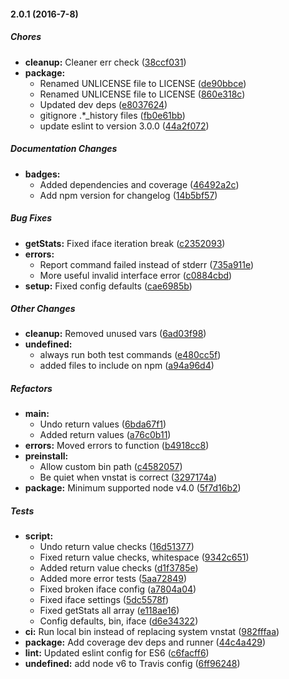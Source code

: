 #### 2.0.1 (2016-7-8)

##### Chores

* **cleanup:** Cleaner err check ([38ccf031](https://github.com/fvdm/nodejs-vnstat-dumpdb/commit/38ccf031626b39e8e35fd50e501dd6b8c08a483d))
* **package:**
  * Renamed UNLICENSE file to LICENSE ([de90bbce](https://github.com/fvdm/nodejs-vnstat-dumpdb/commit/de90bbcedca5a5c25c62bf4377f956c22efb2649))
  * Renamed UNLICENSE file to LICENSE ([860e318c](https://github.com/fvdm/nodejs-vnstat-dumpdb/commit/860e318c71a16f7410c3bb3e3d9a028d3b206979))
  * Updated dev deps ([e8037624](https://github.com/fvdm/nodejs-vnstat-dumpdb/commit/e80376243546fb8b785dc42e102eb3ba4acd294e))
  * gitignore .*_history files ([fb0e61bb](https://github.com/fvdm/nodejs-vnstat-dumpdb/commit/fb0e61bb972b63a63963ba9a8288dfcce9c76397))
  * update eslint to version 3.0.0 ([44a2f072](https://github.com/fvdm/nodejs-vnstat-dumpdb/commit/44a2f072b4fbf9df7051ebfd1c483bbecf6e0c6c))

##### Documentation Changes

* **badges:**
  * Added dependencies and coverage ([46492a2c](https://github.com/fvdm/nodejs-vnstat-dumpdb/commit/46492a2c3c2ad0b7071e6b16923ec6953845ca20))
  * Add npm version for changelog ([14b5bf57](https://github.com/fvdm/nodejs-vnstat-dumpdb/commit/14b5bf57337610d2d996b6eefded721e33514691))

##### Bug Fixes

* **getStats:** Fixed iface iteration break ([c2352093](https://github.com/fvdm/nodejs-vnstat-dumpdb/commit/c2352093cdb67eae7a2b505617df3212eb2b980a))
* **errors:**
  * Report command failed instead of stderr ([735a911e](https://github.com/fvdm/nodejs-vnstat-dumpdb/commit/735a911ea4b2bcd75e027b4c7662951a8579a335))
  * More useful invalid interface error ([c0884cbd](https://github.com/fvdm/nodejs-vnstat-dumpdb/commit/c0884cbde218a53f0bcb90b9ccd28ecc563d028d))
* **setup:** Fixed config defaults ([cae6985b](https://github.com/fvdm/nodejs-vnstat-dumpdb/commit/cae6985ba9931440991695be57aa29a0fa1596b7))

##### Other Changes

* **cleanup:** Removed unused vars ([6ad03f98](https://github.com/fvdm/nodejs-vnstat-dumpdb/commit/6ad03f98b197000144aa13f2fec45d7f6082de8c))
* **undefined:**
  * always run both test commands ([e480cc5f](https://github.com/fvdm/nodejs-vnstat-dumpdb/commit/e480cc5f2dc77bf24bb6ce42d3b658bad48a25ea))
  * added files to include on npm ([a94a96d4](https://github.com/fvdm/nodejs-vnstat-dumpdb/commit/a94a96d4aff0a86ad73f15442e4dc4052ab5df03))

##### Refactors

* **main:**
  * Undo return values ([6bda67f1](https://github.com/fvdm/nodejs-vnstat-dumpdb/commit/6bda67f1f6d9ef8106e80e28c652167e70528c31))
  * Added return values ([a76c0b11](https://github.com/fvdm/nodejs-vnstat-dumpdb/commit/a76c0b11662a807a77cfff88460a5553dec12325))
* **errors:** Moved errors to function ([b4918cc8](https://github.com/fvdm/nodejs-vnstat-dumpdb/commit/b4918cc8481819cdc4e2e75da7aae9278acd596c))
* **preinstall:**
  * Allow custom bin path ([c4582057](https://github.com/fvdm/nodejs-vnstat-dumpdb/commit/c45820574d041bafd1389624c3621ba0415c22bf))
  * Be quiet when vnstat is correct ([3297174a](https://github.com/fvdm/nodejs-vnstat-dumpdb/commit/3297174a7b810ac864a0d685b20a84168dec05b9))
* **package:** Minimum supported node v4.0 ([5f7d16b2](https://github.com/fvdm/nodejs-vnstat-dumpdb/commit/5f7d16b262dccf558f77aba3e916771edb258a4f))

##### Tests

* **script:**
  * Undo return value checks ([16d51377](https://github.com/fvdm/nodejs-vnstat-dumpdb/commit/16d51377498bfc17f43e6874ae4a7f975902bf8b))
  * Fixed return value checks, whitespace ([9342c651](https://github.com/fvdm/nodejs-vnstat-dumpdb/commit/9342c651bfa1612f7a15167d7c3f6e9406ff8d21))
  * Added return value checks ([d1f3785e](https://github.com/fvdm/nodejs-vnstat-dumpdb/commit/d1f3785e1e9120bde42bd0ee0782a2b2be64a50f))
  * Added more error tests ([5aa72849](https://github.com/fvdm/nodejs-vnstat-dumpdb/commit/5aa72849d7c791092beae97256cf4bfe9dae6fab))
  * Fixed broken iface config ([a7804a04](https://github.com/fvdm/nodejs-vnstat-dumpdb/commit/a7804a04e20981ad835e7b0e3973eae06f529864))
  * Fixed iface settings ([5dc5578f](https://github.com/fvdm/nodejs-vnstat-dumpdb/commit/5dc5578f9c6e3f0e8bc3786a00c6bc2c2f9aa068))
  * Fixed getStats all array ([e118ae16](https://github.com/fvdm/nodejs-vnstat-dumpdb/commit/e118ae16b6c704164543866f7ccc3a457d421c12))
  * Config defaults, bin, iface ([d6e34322](https://github.com/fvdm/nodejs-vnstat-dumpdb/commit/d6e34322439be89212267a0038e1aa65818ad417))
* **ci:** Run local bin instead of replacing system vnstat ([982fffaa](https://github.com/fvdm/nodejs-vnstat-dumpdb/commit/982fffaa101f0e6f29682dbc40bd4d726ecb94b1))
* **package:** Add coverage dev deps and runner ([44c4a429](https://github.com/fvdm/nodejs-vnstat-dumpdb/commit/44c4a4290e0f43db7709d9a33040c85cedbef1b3))
* **lint:** Updated eslint config for ES6 ([c6facff6](https://github.com/fvdm/nodejs-vnstat-dumpdb/commit/c6facff60c1466a08b5e83c2936e68abd2e3db12))
* **undefined:** add node v6 to Travis config ([6ff96248](https://github.com/fvdm/nodejs-vnstat-dumpdb/commit/6ff962489d78c0df9c7d5aaa609ffe18653d5439))

